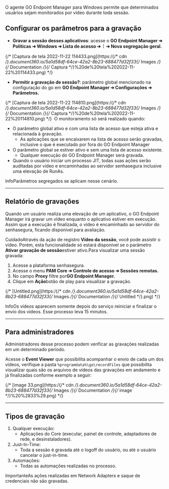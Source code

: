 O agente GO Endpoint Manager para Windows permite que determinados usuários sejam monitorados por vídeo durante toda sessão.

## Configurar os parâmetros para a gravação

* **Gravar a sessão desses aplicativos**: acesse o **GO Endpoint Manager ➔ Politicas ➔ Windows ➔ Lista de acesso ➔  ⁝  ➔ Nova segregação geral.**

{/* [Captura de tela 2022-11-22 114433.png](https:/{/* cdn */}.document360.io/5a1d58df-64ce-42a2-8b23-688477d32f33{/* Images */}{/* Documentation */}{/* Captura */}%20de%20tela%202022-11-22%20114433.png) */}

* **Permitir a gravação de sessão?**: parâmetro global mencionado na configuração do go em **GO Endpoint Manager ➔ Configurações ➔ Parâmetros.**

{/* [Captura de tela 2022-11-22 114810.png](https:/{/* cdn */}.document360.io/5a1d58df-64ce-42a2-8b23-688477d32f33{/* Images */}{/* Documentation */}{/* Captura */}%20de%20tela%202022-11-22%20114810.png) */}
 O monitoramento só será realizado quando:

* O parâmetro global ativo e com uma lista de acesso que esteja ativa e relacionada à gravação.
	+ As aplicações que se encaixarem na lista de acesso serão gravadas, inclusive o que é executado por fora do GO Endpoint Manager
* O parâmetro global se estiver ativo e sem uma lista de acesso existente.
	+ Qualquer execução do GO Endpoint Manager será gravada.
* Quando o usuário iniciar um processo JIT, todas suas ações serão auditadas por vídeo e encaminhadas ao servidor senhasegura inclusive uma elevação de RunAs.

InfoParâmetros segregados se aplicam nesse cenário.



---

## Relatório de gravações

Quando um usuário realiza uma elevação de um aplicativo, o GO Endpoint Manager irá gravar um vídeo enquanto o aplicativo estiver em execução. Assim que a execução é finalizada, o vídeo é encaminhado ao servidor do senhasegura, ficando disponível para avaliação.

CuidadoAtravés da ação de registro **Vídeo da sessão**, você pode assistir o vídeo. Porém, esta funcionalidade só estará disponível se o parâmetro **Ativar gravação de sessão**estiver ativo.Para visualizar uma sessão gravada:

1. Acesse a plataforma senhasegura.
2. Acesse o menu **PAM Core ➔ Controle de acesso ➔ Sessões remotas.**
3. No campo **Proxy** filtre por**GO Endpoint Manager.**
4. Clique em **Ação**botão de play para visualizar a gravação.  
  
{/* [Untitled.png](https:/{/* cdn */}.document360.io/5a1d58df-64ce-42a2-8b23-688477d32f33{/* Images */}{/* Documentation */}{/* Untitled */}.png) */}

InfoOs vídeos aparecem somente depois do serviço reiniciar e finalizar o envio dos vídeos. Esse processo leva 15 minutos.



---

## Para administradores

Administradores desse processo podem verificar as gravações realizadas em um determinado período.

Acesse o **Event Viewer** que possibilita acompanhar o envio de cada um dos vídeos, verifique a pasta `%programdata%\go\recordFiles` que possibilita visualizar quais são os arquivos de vídeos das gravações em andamento e já finalizadas conforme exemplo a seguir:

{/* [image 33.png](https:/{/* cdn */}.document360.io/5a1d58df-64ce-42a2-8b23-688477d32f33{/* Images */}{/* Documentation */}{/* image */}%20%2833%29.png) */}



---

## Tipos de gravação

1. Qualquer execução:
	* Aplicações do Core (executar, painel de controle, adaptadores de rede, e desinstaladores).
2. Just\-In\-Time:
	* Toda a sessão é gravada até o logoff do usuário, ou até o usuário cancelar o just\-in\-time.
3. Automações:
	* Todas as automações realizadas no processo.

ImportanteAs ações realizadas em Network Adapters e saque de credenciais não são gravadas.